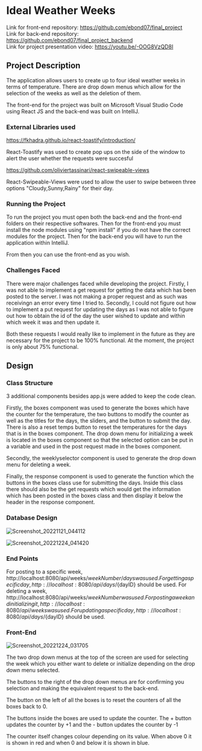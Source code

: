 # Ideal Weather Weeks

Link for front-end repository: https://github.com/ebond07/final_project <br />
Link for back-end repository: https://github.com/ebond07/final_project_backend <br />
Link for project presentation video: https://youtu.be/-OOG8VzQD8I <br />

## Project Description

The application allows users to create up to four ideal weather weeks in terms of temperature.
There are drop down menus which allow for the selection of the weeks as well as the deletion of them.

The front-end for the project was built on Microsoft Visual Studio Code using React JS and the back-end was built on IntelliJ.

### External Libraries used

https://fkhadra.github.io/react-toastify/introduction/

React-Toastify was used to create pop ups on the side of the window to alert the user whether the requests were succesful

https://github.com/oliviertassinari/react-swipeable-views

React-Swipeable-Views were used to allow the user to swipe between three options "Cloudy,Sunny,Rainy" for their day.

### Running the Project

To run the project you must open both the back-end and the front-end folders on their respective softwares. Then for the front-end you must install the node modules using "npm install" if you do not have the correct modules for the project. Then for the back-end you will have to run the application within IntelliJ.

From then you can use the front-end as you wish.

### Challenges Faced

There were major challenges faced while developing the project. Firstly, I was not able to implement a get request for getting the data which has been posted to the server. I was not making a proper request and as such was receivingn an error every time I tried to. Secondly, I could not figure out how to implement a put request for updating the days as I was not able to figure out how to obtain the id of the day the user wished to update and within which week it was and then update it.

Both these requests I would really like to implement in the future as they are necessary for the project to be 100% functional. At the moment, the project is only about 75% functional.

## Design

### Class Structure

3 additional components besides app.js were added to keep the code clean.

Firstly, the boxes component was used to generate the boxes which have the counter for the temperature, the two buttons to modify the counter as well as the titles for the days, the sliders, and the button to submit the day. There is also a reset temps button to reset the temperatures for the days that is in the boxes component. The drop down menu for initializing a week is located in the boxes component so that the selected option can be put in a variable and used in the post request made in the boxes component.

Secondly, the weeklyselector component is used to generate the drop down menu for deleting a week.

Finally, the response component is used to generate the function which the buttons in the boxes class use for submitting the days. Inside this class there should also be the get requests which would get the information which has been posted in the boxes class and then display it below the header in the response component.

### Database Design

![Screenshot_20221121_044112](https://user-images.githubusercontent.com/43860533/209451092-0fb4f9ca-d4ba-4813-9c21-5dbaf4b0c3c8.png)

![Screenshot_20221224_041420](https://user-images.githubusercontent.com/43860533/209451164-aa937804-d82a-4eb3-bcdf-a1024f6f4a73.png)

### End Points

For posting to a specific week, http://localhost:8080/api/weeks/${weekNumber}/days was used.
For getting a specific day, http://localhost:8080/api/days/${dayID} should be used.
For deleting a week, http://localhost:8080/api/weeks/${weekNumber} was used.
For posting a week and initializing it, http://localhost:8080/api/weeks was used.
For updating a specific day, http://localhost:8080/api/days/${dayID} should be used.

### Front-End 

![Screenshot_20221224_031705](https://user-images.githubusercontent.com/43860533/209451193-9ffbe4a5-2fbe-4d96-a208-5718645de8d7.png)

The two drop down menus at the top of the screen are used for selecting the week which you either want to delete or initialize depending on the drop down menu selected.

The buttons to the right of the drop down menus are for confirming you selection and making the equivalent request to the back-end.

The button on the left of all the boxes is to reset the counters of all the boxes back to 0.

The buttons inside the boxes are used to update the counter. The + button updates the counter by +1 and the - button updates the counter by -1

The counter itself changes colour depending on its value. When above 0 it is shown in red and when 0 and below it is shown in blue.
